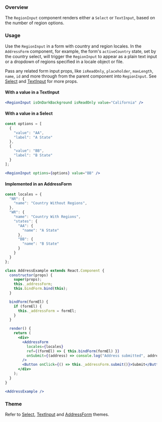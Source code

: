 ### Overview

The `RegionInput` component renders either a `Select` or `TextInput`, based on the number of region options.

### Usage

Use the `RegionInput` in a form with country and region locales. In the `AddressForm` component, for example, the form's `activeCountry` state, set by the country select, will trigger the `RegionInput` to appear as a plain text input or a dropdown of regions specified in a locale object or file.

Pass any related form input props, like `isReadOnly`, `placeholder`, `maxLength`, `name`, `id` and more through from the parent component into `RegionInput`. See [Select](./#!/Select) and [TextInput](./#!/TextInput) for more props.

#### With a value in a TextInput

```jsx
<RegionInput isOnDarkBackground isReadOnly value="California" />
```

#### With a value in a Select

```jsx
const options = [
  {
    "value": "AA",
    "label": "A State"
  },
  {
    "value": "BB",
    "label": "B State"
  }
];

<RegionInput options={options} value="BB" />
```

#### Implemented in an AddressForm

```jsx
const locales = {
  "NR": {
    "name": "Country Without Regions",
  },
  "WR": {
    "name": "Country With Regions",
    "states": {
      "AA": {
        "name": "A State"
      },
      "BB": {
        "name": "B State"
      }
    }
  }
};

class AddressExample extends React.Component {
  constructor(props) {
    super(props);
    this._addressForm;
    this.bindForm.bind(this);
  }

  bindForm(formEl) {
    if (formEl) {
      this._addressForm = formEl;
    }
  }

  render() {
    return (
      <div>
        <AddressForm
          locales={locales}
          ref={(formEl) => { this.bindForm(formEl) }}
          onSubmit={(address) => console.log("Address submitted", address)}
        />
        <Button onClick={() => this._addressForm.submit()}>Submit</Button>
      </div>
    );
  }
}

<AddressExample />
```

### Theme

Refer to [Select](./#!/Select), [TextInput](./#!/TextInput) and [AddressForm](./#!/AddressForm) themes.